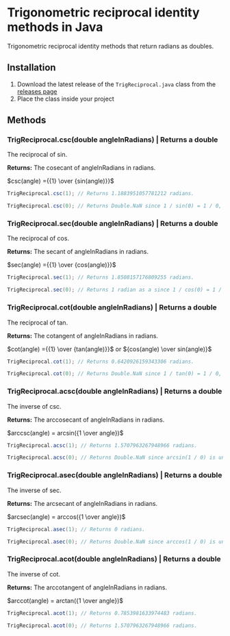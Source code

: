 # Trigonometric reciprocal identity methods in Java

Trigonometric reciprocal identity methods that return radians as doubles.

## Installation

1. Download the latest release of the ```TrigReciprocal.java``` class from the [releases page](https://github.com/Synthird/trigonometric-reciprocal-identities/releases/latest)
2. Place the class inside your project

## Methods

### TrigReciprocal.csc(double angleInRadians) | Returns a double

The reciprocal of sin.

**Returns:** The cosecant of angleInRadians in radians.

$csc(angle) ={{1} \over {sin(angle)}}$

```Java
TrigReciprocal.csc(1); // Returns 1.1883951057781212 radians.
```

```Java
TrigReciprocal.csc(0); // Returns Double.NaN since 1 / sin(0) = 1 / 0, which is undefined.
```

### TrigReciprocal.sec(double angleInRadians) | Returns a double

The reciprocal of cos.

**Returns:** The secant of angleInRadians in radians.

$sec(angle) ={{1} \over {cos(angle)}}$

```Java
TrigReciprocal.sec(1); // Returns 1.8508157176809255 radians.
```

```Java
TrigReciprocal.sec(0); // Returns 1 radian as a since 1 / cos(0) = 1 / 1, which is 1.
```

### TrigReciprocal.cot(double angleInRadians) | Returns a double

The reciprocal of tan.

**Returns:** The cotangent of angleInRadians in radians.

$cot(angle) ={{1} \over {tan(angle)}}$ or ${cos(angle) \over sin(angle)}$

```Java
TrigReciprocal.cot(1); // Returns 0.6420926159343306 radians.
```

```Java
TrigReciprocal.cot(0); // Returns Double.NaN since 1 / tan(0) = 1 / 0, which is undefined.
```

### TrigReciprocal.acsc(double angleInRadians) | Returns a double

The inverse of csc.

**Returns:** The arccosecant of angleInRadians in radians.

$arccsc(angle) = arcsin({1 \over angle})$

```Java
TrigReciprocal.acsc(1); // Returns 1.5707963267948966 radians.
```

```Java
TrigReciprocal.acsc(0); // Returns Double.NaN since arcsin(1 / 0) is undefined.
```

### TrigReciprocal.asec(double angleInRadians) | Returns a double

The inverse of sec.

**Returns:** The arcsecant of angleInRadians in radians.

$arcsec(angle) = arccos({1 \over angle})$

```Java
TrigReciprocal.asec(1); // Returns 0 radians.
```

```Java
TrigReciprocal.asec(0); // Returns Double.NaN since arccos(1 / 0) is undefined.
```

### TrigReciprocal.acot(double angleInRadians) | Returns a double

The inverse of cot.

**Returns:** The arccotangent of angleInRadians in radians.

$arccot(angle) = arctan({1 \over angle})$

```Java
TrigReciprocal.acot(1); // Returns 0.7853981633974483 radians.
```

```Java
TrigReciprocal.acot(0); // Returns 1.5707963267948966 radians.
```
